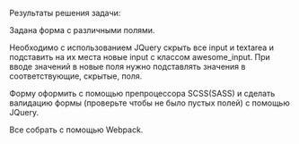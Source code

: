 Результаты решения задачи:

Задана форма с различными полями.

Необходимо с использованием JQuery скрыть все input и textarea 
и подставить на их места новые input с классом awesome_input. 
При вводе значений в новые поля нужно подставлять значения в соответствующие, скрытые, поля. 

Форму оформить с помощью препроцессора SCSS(SASS) 
и сделать валидацию формы (проверьте чтобы не было пустых полей) с помощью JQuery. 

Все собрать с помощью Webpack.